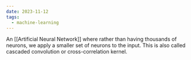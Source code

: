 ```yaml
---
date: 2023-11-12
tags:
  - machine-learning
---
```

An [[Artificial Neural Network]] where rather than having thousands of neurons, we apply a smaller set of neurons to the input. This is also called cascaded convolution or cross-correlation kernel.